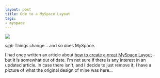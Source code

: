 ```yaml
---
layout: post
title: Ode to a MySpace Layout
tags:
- myspace
---
```


[![](http://aaronsaray.com/blog/wp-content/uploads/2008/08/myspace-225x300.jpg)](http://aaronsaray.com/blog/wp-content/uploads/2008/08/myspace.jpg)

*sigh* Things change... and so does MySpace.

I had once written an article about [how to create a great MySpace Layout](http://aaronsaray.com/blog/2007/04/03/how-to-make-a-great-myspace-layout/) - but it is somewhat out of date.  I'm not sure if there is any interest in an updated article.  In case there isn't, and I decide to just remove it, I have a picture of what the original design of mine was here...
  
  

  
  

  
  

  
  

  
  

  
  

  
  

  
  

  
  

  
  

  
  

